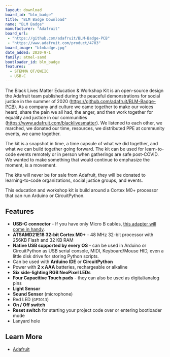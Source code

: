 ```yaml
---
layout: download
board_id: "blm_badge"
title: "BLM Badge Download"
name: "BLM Badge"
manufacturer: "Adafruit"
board_url:
 - "https://github.com/adafruit/BLM-Badge-PCB"
 - "https://www.adafruit.com/product/4703"
board_image: "blmbadge.jpg"
date_added: 2020-9-1
family: atmel-samd
bootloader_id: blm_badge
features:
  - STEMMA QT/QWIIC
  - USB-C
---
```


The Black Lives Matter Education & Workshop Kit is an open-source design the Adafruit team published during the peaceful demonstrations for social justice in the summer of 2020 (https://github.com/adafruit/BLM-Badge-PCB). As a company and culture we came together to make our voices heard, share the pain we all had, the anger, and then work together for equality and justice in our communities (https://www.adafruit.com/blacklivesmatter). We listened to each other, we marched, we donated our time, resources, we distributed PPE at community events, we came together.

The kit is a snapshot in time, a time capsule of what we did together, and what we can build together going forward. The kit can be used for learn-to-code events remotely or in person when gatherings are safe post-COVID. We wanted to make something that would continue to emphasize the moment, is a movement.

The kits will never be for sale from Adafruit, they will be donated to learning-to-code organizations, social justice groups, and events.

This education and workshop kit is build around a Cortex M0+ processor that can run Arduino or CircuitPython.

## Features

 * **USB-C connector** - If you have only Micro B cables, [this adapter will come in handy](https://www.adafruit.com/product/4299).
 * **ATSAMD21E18 32-bit Cortex M0+** - 48 MHz 32-bit processor with 256KB Flash and 32 KB RAM
 * **Native USB supported by every OS** - can be used in Arduino or CircuitPython as USB serial console, MIDI, Keyboard/Mouse HID, even a little disk drive for storing Python scripts.
 * Can be used with **Arduino IDE** or **CircuitPython**
 * Power with **2 x AAA** batteries, rechargeable or alkaline
 * **Six side-lighting RGB NeoPixel LEDs**
 * **Four Capacitive Touch pads** - they can also be used as digital/analog pins
 * **Light Sensor**
 * **Sound Sensor** (microphone)
 * Red LED (`GPIO13`)
 * **On / Off switch**
 * **Reset switch** for starting your project code over or entering bootloader mode
 * Lanyard hole

## Learn More
* [Adafruit](https://www.adafruit.com/blacklivesmatter)
